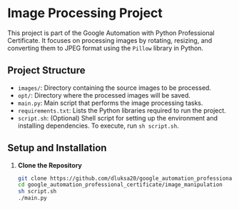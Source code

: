 # Image Processing Project

This project is part of the Google Automation with Python Professional Certificate. It focuses on processing images by rotating, resizing, and converting them to JPEG format using the `Pillow` library in Python.

## Project Structure

- `images/`: Directory containing the source images to be processed.
- `opt/`: Directory where the processed images will be saved.
- `main.py`: Main script that performs the image processing tasks.
- `requirements.txt`: Lists the Python libraries required to run the project.
- `script.sh`: (Optional) Shell script for setting up the environment and installing dependencies. To execute, run `sh script.sh`.

## Setup and Installation

1. **Clone the Repository**

   ```bash
   git clone https://github.com/dluksa20/google_automation_professional_certificate.git
   cd google_automation_professional_certificate/image_manipulation
   sh script.sh
   ./main.py
